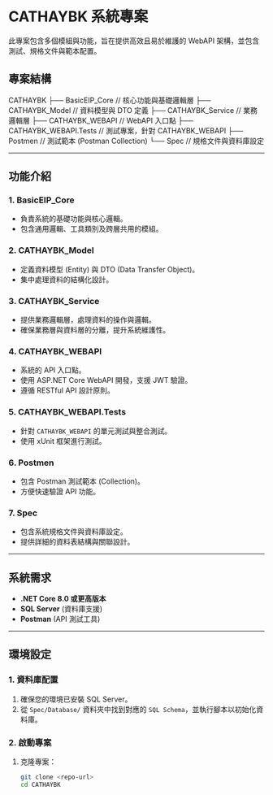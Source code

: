 # CATHAYBK 系統專案

此專案包含多個模組與功能，旨在提供高效且易於維護的 WebAPI 架構，並包含測試、規格文件與範本配置。

## 專案結構
CATHAYBK
├── BasicEIP_Core               // 核心功能與基礎邏輯層
├── CATHAYBK_Model              // 資料模型與 DTO 定義
├── CATHAYBK_Service            // 業務邏輯層
├── CATHAYBK_WEBAPI             // WebAPI 入口點
├── CATHAYBK_WEBAPI.Tests       // 測試專案，針對 CATHAYBK_WEBAPI
├── Postmen                     // 測試範本 (Postman Collection)
└── Spec                        // 規格文件與資料庫設定

---

## 功能介紹

### 1. **BasicEIP_Core**
- 負責系統的基礎功能與核心邏輯。
- 包含通用邏輯、工具類別及跨層共用的模組。

### 2. **CATHAYBK_Model**
- 定義資料模型 (Entity) 與 DTO (Data Transfer Object)。
- 集中處理資料的結構化設計。

### 3. **CATHAYBK_Service**
- 提供業務邏輯層，處理資料的操作與邏輯。
- 確保業務層與資料層的分離，提升系統維護性。

### 4. **CATHAYBK_WEBAPI**
- 系統的 API 入口點。
- 使用 ASP.NET Core WebAPI 開發，支援 JWT 驗證。
- 遵循 RESTful API 設計原則。

### 5. **CATHAYBK_WEBAPI.Tests**
- 針對 `CATHAYBK_WEBAPI` 的單元測試與整合測試。
- 使用 xUnit 框架進行測試。

### 6. **Postmen**
- 包含 Postman 測試範本 (Collection)。
- 方便快速驗證 API 功能。

### 7. **Spec**
- 包含系統規格文件與資料庫設定。
- 提供詳細的資料表結構與關聯設計。

---

## 系統需求

- **.NET Core 8.0 或更高版本**
- **SQL Server** (資料庫支援)
- **Postman** (API 測試工具)

---

## 環境設定

### 1. 資料庫配置
1. 確保您的環境已安裝 SQL Server。
2. 從 `Spec/Database/` 資料夾中找到對應的 `SQL Schema`，並執行腳本以初始化資料庫。

### 2. 啟動專案
1. 克隆專案：
   ```bash
   git clone <repo-url>
   cd CATHAYBK